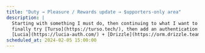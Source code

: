 ```yaml
---
title: "Duty → Pleasure / Rewards update → $upporters-only area"
description: |
  Starting with something I must do, then continuing to what I want to do: learn HTMX,
  finally try [Turso](https://turso.tech/), then add an authentication system with 
  [Lucia](https://lucia-auth.com/) + [Drizzle](https://orm.drizzle.team/)
scheduled_at: 2024-02-05 15:00:00
---
```

